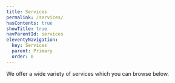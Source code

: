 ```yaml
---
title: Services
permalink: /services/
hasContents: true
showTitle: true
navParentId: services
eleventyNavigation:
  key: Services
  parent: Primary
  order: 0
---
```

We offer a wide variety of services which you can browse below.